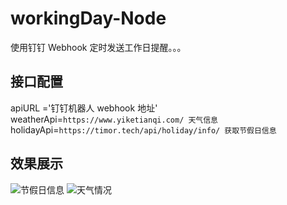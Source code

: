 # workingDay-Node

使用钉钉 Webhook 定时发送工作日提醒。。。

## 接口配置

apiURL ='钉钉机器人 webhook 地址'
weatherApi=`https://www.yiketianqi.com/ 天气信息`
holidayApi=`https://timor.tech/api/holiday/info/ 获取节假日信息`

## 效果展示

![节假日信息]("https://github.com/coder-zhuzm/workingDay-Node/blob/main/assets/img/d1.png")
![天气情况]("https://github.com/coder-zhuzm/workingDay-Node/blob/main/assets/img/d2.png")
